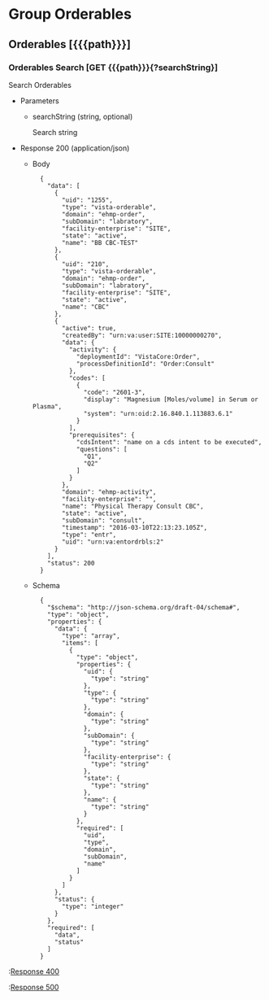 # Group Orderables

## Orderables [{{{path}}}]

### Orderables Search [GET {{{path}}}{?searchString}]

Search Orderables

+ Parameters

	+ searchString (string, optional)

		Search string


+ Response 200 (application/json)

	+ Body

			{
			  "data": [
			    {
			      "uid": "1255",
			      "type": "vista-orderable",
			      "domain": "ehmp-order",
			      "subDomain": "labratory",
			      "facility-enterprise": "SITE",
			      "state": "active",
			      "name": "BB CBC-TEST"
			    },
			    {
			      "uid": "210",
			      "type": "vista-orderable",
			      "domain": "ehmp-order",
			      "subDomain": "labratory",
			      "facility-enterprise": "SITE",
			      "state": "active",
			      "name": "CBC"
			    },
			    {
			      "active": true,
			      "createdBy": "urn:va:user:SITE:10000000270",
			      "data": {
			        "activity": {
			          "deploymentId": "VistaCore:Order",
			          "processDefinitionId": "Order:Consult"
			        },
			        "codes": [
			          {
			            "code": "2601-3",
			            "display": "Magnesium [Moles/volume] in Serum or Plasma",
			            "system": "urn:oid:2.16.840.1.113883.6.1"
			          }
			        ],
			        "prerequisites": {
			          "cdsIntent": "name on a cds intent to be executed",
			          "questions": [
			            "Q1",
			            "Q2"
			          ]
			        }
			      },
			      "domain": "ehmp-activity",
			      "facility-enterprise": "",
			      "name": "Physical Therapy Consult CBC",
			      "state": "active",
			      "subDomain": "consult",
			      "timestamp": "2016-03-10T22:13:23.105Z",
			      "type": "entr",
			      "uid": "urn:va:entordrbls:2"
			    }
			  ],
			  "status": 200
			}

	+ Schema

			{
			  "$schema": "http://json-schema.org/draft-04/schema#",
			  "type": "object",
			  "properties": {
			    "data": {
			      "type": "array",
			      "items": [
			        {
			          "type": "object",
			          "properties": {
			            "uid": {
			              "type": "string"
			            },
			            "type": {
			              "type": "string"
			            },
			            "domain": {
			              "type": "string"
			            },
			            "subDomain": {
			              "type": "string"
			            },
			            "facility-enterprise": {
			              "type": "string"
			            },
			            "state": {
			              "type": "string"
			            },
			            "name": {
			              "type": "string"
			            }
			          },
			          "required": [
			            "uid",
			            "type",
			            "domain",
			            "subDomain",
			            "name"
			          ]
			        }
			      ]
			    },
			    "status": {
			      "type": "integer"
			    }
			  },
			  "required": [
			    "data",
			    "status"
			  ]
			}

:[Response 400]({{{common}}}/responses/400.md)

:[Response 500]({{{common}}}/responses/500.md)